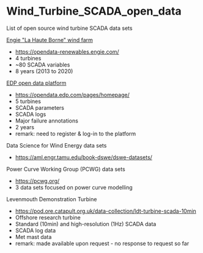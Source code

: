 # Wind_Turbine_SCADA_open_data


List of open source wind turbine SCADA data sets

<ins>Engie "La Haute Borne" wind farm</ins>
- https://opendata-renewables.engie.com/
- 4 turbines
- ~80 SCADA variables
- 8 years (2013 to 2020)


<ins>EDP open data platform</ins>
- https://opendata.edp.com/pages/homepage/
- 5 turbines
- SCADA parameters
- SCADA logs
- Major failure annotations
- 2 years
- remark: need to register & log-in to the platform


Data Science for Wind Energy data sets
- https://aml.engr.tamu.edu/book-dswe/dswe-datasets/


Power Curve Working Group (PCWG) data sets
- https://pcwg.org/
- 3 data sets focused on power curve modelling

Levenmouth Demonstration Turbine
- https://pod.ore.catapult.org.uk/data-collection/ldt-turbine-scada-10min
- Offshore research turbine
- Standard (10min) and high-resolution (1Hz) SCADA data
- SCADA log data
- Met mast data
- remark: made available upon request - no response to request so far
